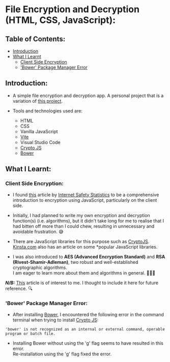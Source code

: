 # File Encryption and Decryption (HTML, CSS, JavaScript):

## Table of Contents:

- [Introduction](#introduction)
- [What I Learnt](#what-i-learnt)
  - [Client Side Encryption](#client-side-encryption)
  - ['Bower' Package Manager Error](#bower-package-manager-error)

## Introduction:

- A simple file encryption and decryption app. A personal project that is a variation of [this project](https://github.com/nadupoy/File-Encryption-and-Decryption).

- Tools and technologies used are:
  - HTML
  - CSS
  - Vanilla JavaScript
  - [Vite](https://vitejs.dev/)
  - Visual Studio Code
  - [Crypto JS](https://github.com/brix/crypto-js?utm_source=cdnjs&utm_medium=cdnjs_link&utm_campaign=cdnjs_library)
  - [Bower](https://bower.io/)

## What I Learnt:

### Client Side Encryption:

- I found [this](https://www.internetsafetystatistics.com/javascript-encryption-guide/) article by [Internet Safety Statistics](https://www.internetsafetystatistics.com/) to be a comprehensive introduction to encryption using JavaScript, particularly on the client side.

- Initially, I had planned to write my own encryption and decryption function(s) (i.e. algorithms), but it didn't take long for me to realise that I had bitten off more than I could chew, resulting in unnecessary and avoidable frustration. 😅

- There are JavaScript libraries for this purpose such as [CryptoJS](https://cdnjs.com/libraries/crypto-js). [Kinsta.com](https://kinsta.com/blog/javascript-libraries/) also has an article on some \*popular JavaScript libraries.

- I was also introduced to **AES (Advanced Encryption Standard)** and **RSA (Rivest-Shamir-Adleman)**, two robust and well-established cryptographic algorithms. <br/>
  I am eager to learn more about them and algorithms in general. 👩🏽‍🏫

**_N/B:_** [This](https://www.internetsafetystatistics.com/common-encryption-methods/) article is of interest to me. I thought to include it here for future reference. 🔍

### 'Bower' Package Manager Error:

- After installing [Bower](https://bower.io/), I encountered the following error in the command terminal when trying to install [Crypto JS](https://github.com/brix/crypto-js?utm_source=cdnjs&utm_medium=cdnjs_link&utm_campaign=cdnjs_library):

```
'bower' is not recognized as an internal or external command, operable program or batch file.
```

- Installing Bower without using the 'g' flag seems to have resulted in this error.
  <br/>
  Re-installation using the 'g' flag fixed the error.

